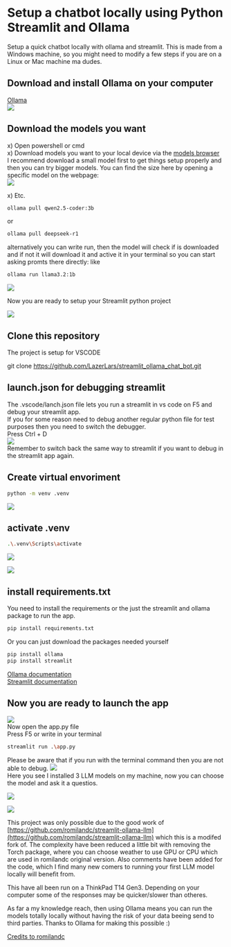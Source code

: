 # Setup a chatbot locally using Python Streamlit and Ollama
Setup a quick chatbot locally with ollama and streamlit. This is made from a Windows machine, so you might need to modify a few steps if you are on a Linux or Mac machine ma dudes.

## Download and install Ollama on your computer
[Ollama](https://ollama.com/)  
![](img/oolama_web.png)

## Download the models you want
x) Open powershell or cmd  
x) Download models you want to your local device via the [models browser](https://ollama.com/search)  
I recommend download a small model first to get things setup properly and then you can try bigger models. You can find the size here by opening a specific model on the webpage:  
![](img/download_model_example.png)

x) Etc. 
 ```bash
ollama pull qwen2.5-coder:3b
 ```
   or
```bash
ollama pull deepseek-r1
```
alternatively you can write run, then the model will check if is downloaded and if not it will download it and active it in your terminal so you can start asking promts there directly: like
```bash
ollama run llama3.2:1b
```

![](img/download_model_cmd.png)

Now you are ready to setup your Streamlit python project  

![](img/confetti.gif)
## Clone this repository
The project is setup for VSCODE

git clone https://github.com/LazerLars/streamlit_ollama_chat_bot.git

## launch.json for debugging streamlit
The .vscode/lanch.json file lets you run a streamlit in vs code on F5 and debug your streamlit app.  
If you for some reason need to debug another regular python file for test purposes then you need to switch the debugger.  
Press Ctrl + D  
![](img/change_debugger_vs_code.png)  
Remember to switch back the same way to streamlit if you want to debug in the streamlit app again.

## Create virtual envoriment
```bash
python -m venv .venv
```
![](img/create_venv.png)

## activate .venv
```bash
.\.venv\Scripts\activate
```
![](img/activate_venv.png)  
  
![](img/venv_activated.jpg)

## install requirements.txt
You need to install the requirements or the just the streamlit and ollama package to run the app.

```bash
pip install requirements.txt

```
Or you can just download the packages needed yourself
```bash
pip install ollama
pip install streamlit
```
[Ollama documentation](https://github.com/ollama/ollama-python)  
[Streamlit documentation](https://docs.streamlit.io/develop/api-reference)

## Now you are ready to launch the app
![](img/salt_maker.gif)  
Now open the app.py file  
Press F5 or write in your terminal 
```bash
streamlit run .\app.py
```
Please be aware that if you run with the terminal command then you are not able to debug.
![](img/initial_run_of_app.png)  
Here you see I installed 3 LLM models on my machine, now you can choose the model and ask it a questios.  

![](img/llm_response.gif)

![](img/app_in_use.py.png)

This project was only possible due to the good work of [https://github.com/romilandc/streamlit-ollama-llm](https://github.com/romilandc/streamlit-ollama-llm) which this is a modifed fork of.
The complexity have been reduced a little bit with removing the Torch package, where you can choose weather to use GPU or CPU which are used in romilandc original version. Also comments have been added for the code, which I find many new comers to running your first LLM model locally will benefit from. 

This have all been run on a ThinkPad T14 Gen3. Depending on your computer some of the responses may be quicker/slower than otheres.  

As far a my knowledge reach, then using Ollama means you can run the models totally locally without having the risk of your data beeing send to third parties. Thanks to Ollama for making this possible :) 

[Credits to romilandc](https://github.com/romilandc)
